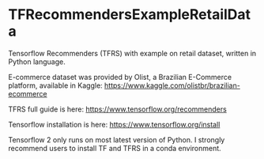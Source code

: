 # TFRecommendersExampleRetailData
Tensorflow Recommenders (TFRS) with example on retail dataset, written in Python language.

E-commerce dataset was provided by Olist, a Brazilian E-Commerce platform, available in Kaggle: https://www.kaggle.com/olistbr/brazilian-ecommerce

TFRS full guide is here: https://www.tensorflow.org/recommenders

Tensorflow installation is here: https://www.tensorflow.org/install

Tensorflow 2 only runs on most latest version of Python. I strongly recommend users to install TF and TFRS in a conda environment.
